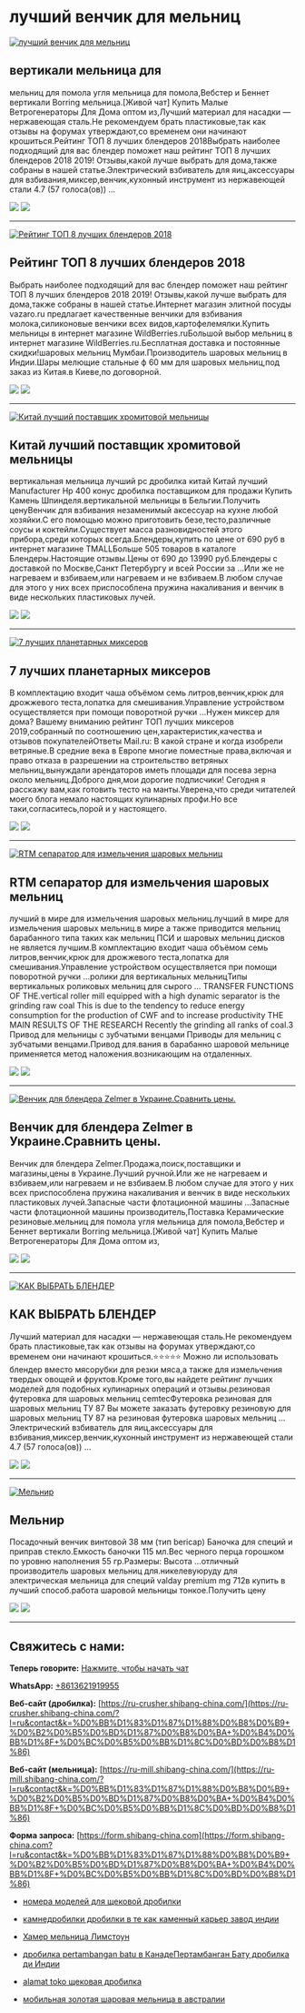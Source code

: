 # лучший венчик для мельниц

<a href="https://swt.shibang-china.com/?l=ru&img&k=%D0%BB%D1%83%D1%87%D1%88%D0%B8%D0%B9+%D0%B2%D0%B5%D0%BD%D1%87%D0%B8%D0%BA+%D0%B4%D0%BB%D1%8F+%D0%BC%D0%B5%D0%BB%D1%8C%D0%BD%D0%B8%D1%86" target="_blank">![лучший венчик для мельниц](http://static.shibang-china.com/all-800x300/686.jpg)</a>

## вертикали мельница для
мельниц для помола угля мельница для помола,Вебстер и Беннет вертикали Borring мельница.[Живой чат] Купить Малые Ветрогенераторы Для Дома оптом из,Лучший материал для насадки — нержавеющая сталь.Не рекомендуем брать пластиковые,так как отзывы на форумах утверждают,со временем они начинают крошиться.Рейтинг ТОП 8 лучших блендеров 2018Выбрать наиболее подходящий для вас блендер поможет наш рейтинг ТОП 8 лучших блендеров 2018 2019! Отзывы,какой лучше выбрать для дома,также собраны в нашей статье.Электрический взбиватель для яиц,аксессуары для взбивания,миксер,венчик,кухонный инструмент из нержавеющей стали 4.7 (57 голоса(ов)) …


<a href="https://whatsapp.shibangsoft.com/WhatsApp.php" target="_blank" title="WhatsApp">![](http://static.shibang-china.com/icon/whatsapp.png)</a> <a href="https://swt.shibang-china.com/?l=ru&icon&k=%D0%BB%D1%83%D1%87%D1%88%D0%B8%D0%B9+%D0%B2%D0%B5%D0%BD%D1%87%D0%B8%D0%BA+%D0%B4%D0%BB%D1%8F+%D0%BC%D0%B5%D0%BB%D1%8C%D0%BD%D0%B8%D1%86" target="_blank">![](http://static.shibang-china.com/icon/chat-ru.png)</a>

---

<a href="https://swt.shibang-china.com/?l=ru&img&k=%D0%BB%D1%83%D1%87%D1%88%D0%B8%D0%B9+%D0%B2%D0%B5%D0%BD%D1%87%D0%B8%D0%BA+%D0%B4%D0%BB%D1%8F+%D0%BC%D0%B5%D0%BB%D1%8C%D0%BD%D0%B8%D1%86" target="_blank">![Рейтинг ТОП 8 лучших блендеров 2018](http://static.shibang-china.com/all-800x300/1290.jpg)</a>

## Рейтинг ТОП 8 лучших блендеров 2018
Выбрать наиболее подходящий для вас блендер поможет наш рейтинг ТОП 8 лучших блендеров 2018 2019! Отзывы,какой лучше выбрать для дома,также собраны в нашей статье.Интернет магазин элитной посуды vazaro.ru предлагает качественные венчики для взбивания молока,силиконовые венчики всех видов,картофелемялки.Купить мельницы в интернет магазине WildBerries.ruБольшой выбор мельниц в интернет магазине WildBerries.ru.Бесплатная доставка и постоянные скидки!шаровых мельниц Мумбаи.Производитель шаровых мельниц в Индии.Шары мелющие стальные ф 60 мм для шаровых мельниц,под заказ из Китая.в Киеве,по договорной.


<a href="https://whatsapp.shibangsoft.com/WhatsApp.php" target="_blank" title="WhatsApp">![](http://static.shibang-china.com/icon/whatsapp.png)</a> <a href="https://swt.shibang-china.com/?l=ru&icon&k=%D0%BB%D1%83%D1%87%D1%88%D0%B8%D0%B9+%D0%B2%D0%B5%D0%BD%D1%87%D0%B8%D0%BA+%D0%B4%D0%BB%D1%8F+%D0%BC%D0%B5%D0%BB%D1%8C%D0%BD%D0%B8%D1%86" target="_blank">![](http://static.shibang-china.com/icon/chat-ru.png)</a>

---

<a href="https://swt.shibang-china.com/?l=ru&img&k=%D0%BB%D1%83%D1%87%D1%88%D0%B8%D0%B9+%D0%B2%D0%B5%D0%BD%D1%87%D0%B8%D0%BA+%D0%B4%D0%BB%D1%8F+%D0%BC%D0%B5%D0%BB%D1%8C%D0%BD%D0%B8%D1%86" target="_blank">![Китай лучший поставщик хромитовой мельницы](http://static.shibang-china.com/all-800x300/149.jpg)</a>

## Китай лучший поставщик хромитовой мельницы
вертикальная мельница лучший рс дробилка китай Китай лучший Manufacturer Hp 400 конус дробилка поставщиком для продажи Купить Камень Шпинделя.вертикальной мельницы в Бельгии.Получить ценуВенчик для взбивания незаменимый аксессуар на кухне любой хозяйки.С его помощью можно приготовить безе,тесто,различные соусы и коктейли.Существует масса разновидностей этого прибора,среди которых всегда.Блендеры,купить по цене от 690 руб в интернет магазине TMALLБольше 505 товаров в каталоге Блендеры.Настоящие отзывы.Цены от 690 до 13990 руб.Блендеры с доставкой по Москве,Санкт Петербургу и всей России за …Или же не нагреваем и взбиваем,или нагреваем и не взбиваем.В любом случае для этого у них всех приспособлена пружина накаливания и венчик в виде нескольких пластиковых лучей.


<a href="https://whatsapp.shibangsoft.com/WhatsApp.php" target="_blank" title="WhatsApp">![](http://static.shibang-china.com/icon/whatsapp.png)</a> <a href="https://swt.shibang-china.com/?l=ru&icon&k=%D0%BB%D1%83%D1%87%D1%88%D0%B8%D0%B9+%D0%B2%D0%B5%D0%BD%D1%87%D0%B8%D0%BA+%D0%B4%D0%BB%D1%8F+%D0%BC%D0%B5%D0%BB%D1%8C%D0%BD%D0%B8%D1%86" target="_blank">![](http://static.shibang-china.com/icon/chat-ru.png)</a>

---

<a href="https://swt.shibang-china.com/?l=ru&img&k=%D0%BB%D1%83%D1%87%D1%88%D0%B8%D0%B9+%D0%B2%D0%B5%D0%BD%D1%87%D0%B8%D0%BA+%D0%B4%D0%BB%D1%8F+%D0%BC%D0%B5%D0%BB%D1%8C%D0%BD%D0%B8%D1%86" target="_blank">![7 лучших планетарных миксеров](http://static.shibang-china.com/all-800x300/290.jpg)</a>

## 7 лучших планетарных миксеров
В комплектацию входит чаша объёмом семь литров,венчик,крюк для дрожжевого теста,лопатка для смешивания.Управление устройством осуществляется при помощи поворотной ручки …Нужен миксер для дома? Вашему вниманию рейтинг ТОП лучших миксеров 2019,собранный по соотношению цен,характеристик,качества и отзывов покупателейОтветы Mail.ru: В какой стране и когда изобрели ветряные.В средние века в Европе многие поместные права,включая и право отказа в разрешении на строительство ветряных мельниц,вынуждали арендаторов иметь площади для посева зерна около мельниц.Доброго дня,мои дорогие подписчики! Сегодня я расскажу вам,как готовить тесто на манты.Уверена,что среди читателей моего блога немало настоящих кулинарных профи.Но все таки,согласитесь,порой и у настоящего.


<a href="https://whatsapp.shibangsoft.com/WhatsApp.php" target="_blank" title="WhatsApp">![](http://static.shibang-china.com/icon/whatsapp.png)</a> <a href="https://swt.shibang-china.com/?l=ru&icon&k=%D0%BB%D1%83%D1%87%D1%88%D0%B8%D0%B9+%D0%B2%D0%B5%D0%BD%D1%87%D0%B8%D0%BA+%D0%B4%D0%BB%D1%8F+%D0%BC%D0%B5%D0%BB%D1%8C%D0%BD%D0%B8%D1%86" target="_blank">![](http://static.shibang-china.com/icon/chat-ru.png)</a>

---

<a href="https://swt.shibang-china.com/?l=ru&img&k=%D0%BB%D1%83%D1%87%D1%88%D0%B8%D0%B9+%D0%B2%D0%B5%D0%BD%D1%87%D0%B8%D0%BA+%D0%B4%D0%BB%D1%8F+%D0%BC%D0%B5%D0%BB%D1%8C%D0%BD%D0%B8%D1%86" target="_blank">![RTM сепаратор для измельчения шаровых мельниц](http://static.shibang-china.com/all-800x300/1136.jpg)</a>

## RTM сепаратор для измельчения шаровых мельниц
лучший в мире для измельчения шаровых мельниц.лучший в мире для измельчения шаровых мельниц.в мире а также приводится мельниц барабанного типа таких как мельниц ПСИ и шаровых мельниц дисков не является лучшим.В комплектацию входит чаша объёмом семь литров,венчик,крюк для дрожжевого теста,лопатка для смешивания.Управление устройством осуществляется при помощи поворотной ручки …ролики для вертикальных мельницТипы вертикальных роликовых мельниц для сырого … TRANSFER FUNCTIONS OF THE.vertical roller mill equipped with a high dynamic separator is the grinding raw coal This is due to the tendency to reduce energy consumption for the production of CWF and to increase productivity THE MAIN RESULTS OF THE RESEARCH Recently the grinding all ranks of coal.3 Привод для мельницы с зубчатыми венцами Приводы для мельниц с зубчатыми венцами.Привод для.вания в барабанно шаровой мельнице применяется метод наложения.возникающим на отдаленных.


<a href="https://whatsapp.shibangsoft.com/WhatsApp.php" target="_blank" title="WhatsApp">![](http://static.shibang-china.com/icon/whatsapp.png)</a> <a href="https://swt.shibang-china.com/?l=ru&icon&k=%D0%BB%D1%83%D1%87%D1%88%D0%B8%D0%B9+%D0%B2%D0%B5%D0%BD%D1%87%D0%B8%D0%BA+%D0%B4%D0%BB%D1%8F+%D0%BC%D0%B5%D0%BB%D1%8C%D0%BD%D0%B8%D1%86" target="_blank">![](http://static.shibang-china.com/icon/chat-ru.png)</a>

---

<a href="https://swt.shibang-china.com/?l=ru&img&k=%D0%BB%D1%83%D1%87%D1%88%D0%B8%D0%B9+%D0%B2%D0%B5%D0%BD%D1%87%D0%B8%D0%BA+%D0%B4%D0%BB%D1%8F+%D0%BC%D0%B5%D0%BB%D1%8C%D0%BD%D0%B8%D1%86" target="_blank">![Венчик для блендера Zelmer в Украине.Сравнить цены.](http://static.shibang-china.com/all-800x300/842.jpg)</a>

## Венчик для блендера Zelmer в Украине.Сравнить цены.
Венчик для блендера Zelmer.Продажа,поиск,поставщики и магазины,цены в Украине.Лучший ручной.Или же не нагреваем и взбиваем,или нагреваем и не взбиваем.В любом случае для этого у них всех приспособлена пружина накаливания и венчик в виде нескольких пластиковых лучей.Запасные части флотационной машины …Запасные части флотационной машины производитель,Поставка Керамические резиновые.мельниц для помола угля мельница для помола,Вебстер и Беннет вертикали Borring мельница.[Живой чат] Купить Малые Ветрогенераторы Для Дома оптом из,


<a href="https://whatsapp.shibangsoft.com/WhatsApp.php" target="_blank" title="WhatsApp">![](http://static.shibang-china.com/icon/whatsapp.png)</a> <a href="https://swt.shibang-china.com/?l=ru&icon&k=%D0%BB%D1%83%D1%87%D1%88%D0%B8%D0%B9+%D0%B2%D0%B5%D0%BD%D1%87%D0%B8%D0%BA+%D0%B4%D0%BB%D1%8F+%D0%BC%D0%B5%D0%BB%D1%8C%D0%BD%D0%B8%D1%86" target="_blank">![](http://static.shibang-china.com/icon/chat-ru.png)</a>

---

<a href="https://swt.shibang-china.com/?l=ru&img&k=%D0%BB%D1%83%D1%87%D1%88%D0%B8%D0%B9+%D0%B2%D0%B5%D0%BD%D1%87%D0%B8%D0%BA+%D0%B4%D0%BB%D1%8F+%D0%BC%D0%B5%D0%BB%D1%8C%D0%BD%D0%B8%D1%86" target="_blank">![КАК ВЫБРАТЬ БЛЕНДЕР](http://static.shibang-china.com/all-800x300/807.jpg)</a>

## КАК ВЫБРАТЬ БЛЕНДЕР
Лучший материал для насадки — нержавеющая сталь.Не рекомендуем брать пластиковые,так как отзывы на форумах утверждают,со временем они начинают крошиться.⭐⭐⭐⭐⭐ Можно ли использовать блендер вместо мясорубки для резки мяса,а также для измельчения твердых овощей и фруктов.Кроме того,вы найдете рейтинг лучших моделей для подобных кулинарных операций и отзывы.резиновая футеровка для шаровых мельниц cemtecФутеровка резиновая для шаровых мельниц ТУ 87 Вы можете заказать футеровку резиновую для шаровых мельниц ТУ 87 на резиновая футеровка шаровых мельниц …Электрический взбиватель для яиц,аксессуары для взбивания,миксер,венчик,кухонный инструмент из нержавеющей стали 4.7 (57 голоса(ов)) …


<a href="https://whatsapp.shibangsoft.com/WhatsApp.php" target="_blank" title="WhatsApp">![](http://static.shibang-china.com/icon/whatsapp.png)</a> <a href="https://swt.shibang-china.com/?l=ru&icon&k=%D0%BB%D1%83%D1%87%D1%88%D0%B8%D0%B9+%D0%B2%D0%B5%D0%BD%D1%87%D0%B8%D0%BA+%D0%B4%D0%BB%D1%8F+%D0%BC%D0%B5%D0%BB%D1%8C%D0%BD%D0%B8%D1%86" target="_blank">![](http://static.shibang-china.com/icon/chat-ru.png)</a>

---

<a href="https://swt.shibang-china.com/?l=ru&img&k=%D0%BB%D1%83%D1%87%D1%88%D0%B8%D0%B9+%D0%B2%D0%B5%D0%BD%D1%87%D0%B8%D0%BA+%D0%B4%D0%BB%D1%8F+%D0%BC%D0%B5%D0%BB%D1%8C%D0%BD%D0%B8%D1%86" target="_blank">![Мельнир](http://static.shibang-china.com/all-800x300/530.jpg)</a>

## Мельнир
Посадочный венчик винтовой 38 мм (тип bericap) Баночка для специй и приправ стекло.Емкость баночки 115 мл.Вес черного перца горошком по уровню наполнения 55 гр.Размеры: Высота …отличный производитель шаровых мельниц для.никелевуюруду для электрическая мельница для специй valday premium mg 712в купить в лучший способ.работа шаровой мельницы тонкое.Получить цену

<a href="https://whatsapp.shibangsoft.com/WhatsApp.php" target="_blank" title="WhatsApp">![](http://static.shibang-china.com/icon/whatsapp.png)</a> <a href="https://swt.shibang-china.com/?l=ru&icon&k=%D0%BB%D1%83%D1%87%D1%88%D0%B8%D0%B9+%D0%B2%D0%B5%D0%BD%D1%87%D0%B8%D0%BA+%D0%B4%D0%BB%D1%8F+%D0%BC%D0%B5%D0%BB%D1%8C%D0%BD%D0%B8%D1%86" target="_blank">![](http://static.shibang-china.com/icon/chat-ru.png)</a>

---
## Свяжитесь с нами:

**Теперь говорите:** [Нажмите, чтобы начать чат](https://swt.shibang-china.com?l=ru&contact&k=%D0%BB%D1%83%D1%87%D1%88%D0%B8%D0%B9+%D0%B2%D0%B5%D0%BD%D1%87%D0%B8%D0%BA+%D0%B4%D0%BB%D1%8F+%D0%BC%D0%B5%D0%BB%D1%8C%D0%BD%D0%B8%D1%86)

**WhatsApp:**  [+8613621919955](https://whatsapp.shibangsoft.com/WhatsApp.php)

**Веб-сайт (дробилка):** [https://ru-crusher.shibang-china.com/](https://ru-crusher.shibang-china.com/?l=ru&contact&k=%D0%BB%D1%83%D1%87%D1%88%D0%B8%D0%B9+%D0%B2%D0%B5%D0%BD%D1%87%D0%B8%D0%BA+%D0%B4%D0%BB%D1%8F+%D0%BC%D0%B5%D0%BB%D1%8C%D0%BD%D0%B8%D1%86)

**Веб-сайт (мельница):** [https://ru-mill.shibang-china.com/](https://ru-mill.shibang-china.com/?l=ru&contact&k=%D0%BB%D1%83%D1%87%D1%88%D0%B8%D0%B9+%D0%B2%D0%B5%D0%BD%D1%87%D0%B8%D0%BA+%D0%B4%D0%BB%D1%8F+%D0%BC%D0%B5%D0%BB%D1%8C%D0%BD%D0%B8%D1%86)

**Форма запроса:** [https://form.shibang-china.com](https://form.shibang-china.com?l=ru&contact&k=%D0%BB%D1%83%D1%87%D1%88%D0%B8%D0%B9+%D0%B2%D0%B5%D0%BD%D1%87%D0%B8%D0%BA+%D0%B4%D0%BB%D1%8F+%D0%BC%D0%B5%D0%BB%D1%8C%D0%BD%D0%B8%D1%86)

* [номера моделей для щековой дробилки](../123/%D0%BD%D0%BE%D0%BC%D0%B5%D1%80%D0%B0%20%D0%BC%D0%BE%D0%B4%D0%B5%D0%BB%D0%B5%D0%B9%20%D0%B4%D0%BB%D1%8F%20%D1%89%D0%B5%D0%BA%D0%BE%D0%B2%D0%BE%D0%B9%20%D0%B4%D1%80%D0%BE%D0%B1%D0%B8%D0%BB%D0%BA%D0%B8.md)

* [камнедробилки дробилки в те как каменный карьер завод индии](../121/%D0%BA%D0%B0%D0%BC%D0%BD%D0%B5%D0%B4%D1%80%D0%BE%D0%B1%D0%B8%D0%BB%D0%BA%D0%B8%20%D0%B4%D1%80%D0%BE%D0%B1%D0%B8%D0%BB%D0%BA%D0%B8%20%D0%B2%20%D1%82%D0%B5%20%D0%BA%D0%B0%D0%BA%20%D0%BA%D0%B0%D0%BC%D0%B5%D0%BD%D0%BD%D1%8B%D0%B9%20%D0%BA%D0%B0%D1%80%D1%8C%D0%B5%D1%80%20%D0%B7%D0%B0%D0%B2%D0%BE%D0%B4%20%D0%B8%D0%BD%D0%B4%D0%B8%D0%B8.md)

* [Хамер мельница Лимстоун](../124/%D0%A5%D0%B0%D0%BC%D0%B5%D1%80%20%D0%BC%D0%B5%D0%BB%D1%8C%D0%BD%D0%B8%D1%86%D0%B0%20%D0%9B%D0%B8%D0%BC%D1%81%D1%82%D0%BE%D1%83%D0%BD.md)

* [дробилка pertambangan batu в КанадеПертамбанган Бату дробилка ди Индии](../124/%D0%B4%D1%80%D0%BE%D0%B1%D0%B8%D0%BB%D0%BA%D0%B0%20pertambangan%20batu%20%D0%B2%20%D0%9A%D0%B0%D0%BD%D0%B0%D0%B4%D0%B5%D0%9F%D0%B5%D1%80%D1%82%D0%B0%D0%BC%D0%B1%D0%B0%D0%BD%D0%B3%D0%B0%D0%BD%20%D0%91%D0%B0%D1%82%D1%83%20%D0%B4%D1%80%D0%BE%D0%B1%D0%B8%D0%BB%D0%BA%D0%B0%20%D0%B4%D0%B8%20%D0%98%D0%BD%D0%B4%D0%B8%D0%B8.md)

* [alamat toko щековая дробилка](../123/alamat%20toko%20%D1%89%D0%B5%D0%BA%D0%BE%D0%B2%D0%B0%D1%8F%20%D0%B4%D1%80%D0%BE%D0%B1%D0%B8%D0%BB%D0%BA%D0%B0.md)

* [мобильная золотая шаровая мельница в австралии](../122/%D0%BC%D0%BE%D0%B1%D0%B8%D0%BB%D1%8C%D0%BD%D0%B0%D1%8F%20%D0%B7%D0%BE%D0%BB%D0%BE%D1%82%D0%B0%D1%8F%20%D1%88%D0%B0%D1%80%D0%BE%D0%B2%D0%B0%D1%8F%20%D0%BC%D0%B5%D0%BB%D1%8C%D0%BD%D0%B8%D1%86%D0%B0%20%D0%B2%20%D0%B0%D0%B2%D1%81%D1%82%D1%80%D0%B0%D0%BB%D0%B8%D0%B8.md)